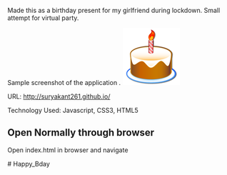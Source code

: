 Made this as a birthday present for my girlfriend during lockdown. Small attempt for virtual party.

Sample screenshot of the application .
![GitHub Logo](/images/screenshots/sample.jpg)

URL: http://suryakant261.github.io/

Technology Used: Javascript, CSS3, HTML5


## Open Normally through browser
Open index.html in browser and navigate


#   H a p p y _ B d a y 
 
 